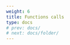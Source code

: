 ```yaml
---
weight: 6
title: Functions calls
type: docs
# prev: docs/
# next: docs/folder/
---
```


<style>
  .side-by-side {
    display: flex;
    gap: 10px;
    padding-top: 20px;
    padding-bottom: 20px;
  }
  .box {
    flex: 1;
    border: none;
    box-sizing: border-box;
  }
  @media (max-width: 400px) {
            .side-by-side {
                flex-direction: column;
            }
        }
</style>